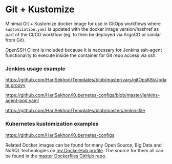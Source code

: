 # Git + Kustomize

Minimal Git + Kustomize docker image for use in GitOps workflows where `kustomization.yaml` is updated with the docker image version/hashref as part of the CI/CD workflow (eg. to then be deployed via ArgoCD or similar from Git).

OpenSSH Client is included because it is necessary for Jenkins ssh-agent functionality to execute inside the container for Git repo access via ssh.

### Jenkins usage example

  https://github.com/HariSekhon/Templates/blob/master/vars/gitOpsK8sUpdate.groovy

  https://github.com/HariSekhon/Kubernetes-configs/blob/master/jenkins-agent-pod.yaml

  https://github.com/HariSekhon/Templates/blob/master/Jenkinsfile

### Kubernetes kustomization examples

  https://github.com/HariSekhon/Kubernetes-configs


Related Docker images can be found for many Open Source, Big Data and NoSQL technologies on [my DockerHub profile](https://hub.docker.com/r/harisekhon). The source for them all can be found in the [master Dockerfiles GitHub repo](https://github.com/HariSekhon/Dockerfiles/).
